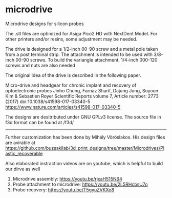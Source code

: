 # microdrive
Microdrive designs for silicon probes 

The .stl files are optimized for Asiga Pico2 HD with NextDent Model.
For other printers and/or resins, some adjustment may be needed.

The drive is designed for a 1/2-inch 00-90 screw and a metal pole taken from a post terminal strip.
The attachment is intended to be used with 3/8-inch 00-90 screws.
To build the variangle attachment, 1/4-inch 000-120 screws and nuts are also needed

The original idea of the drive is described in the following paper.

Micro-drive and headgear for chronic implant and recovery of optoelectronic probes
Jinho Chung, Farnaz Sharif, Dajung Jung, Soyoun Kim & Sebastien Royer
Scientific Reports volume 7, Article number: 2773 (2017)
doi:10.1038/s41598-017-03340-5
https://www.nature.com/articles/s41598-017-03340-5

The designs are desitributed under GNU GPLv3 license.
The source file in f3d format can be found at /f3d/

* * *
Further customization has been done by Mihály Vöröslakos.
His design files are avirable at https://github.com/buzsakilab/3d_print_designs/tree/master/Microdrives/Plastic_recoverable

Also elaborated instraction videos are on youtube, which is helpful to build our dirve as well
1. Microdrive assembly:  https://youtu.be/rjxaH515N64 
2. Probe attachment to microdrive:  https://youtu.be/2L5RHcbsU7o 
3. Probe recovery:   https://youtu.be/T5gyuZVKXo8 
